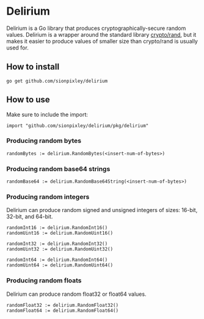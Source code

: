 # Delirium

Delirium is a Go library that produces cryptographically-secure random values. Delirium is a wrapper around the standard library [crypto/rand](https://pkg.go.dev/crypto/rand), but it makes it easier to produce values of smaller size than crypto/rand is usually used for.

## How to install

`go get github.com/sionpixley/delirium`

## How to use

Make sure to include the import:

`import "github.com/sionpixley/delirium/pkg/delirium"`

### Producing random bytes

`randomBytes := delirium.RandomBytes(<insert-num-of-bytes>)`

### Producing random base64 strings

`randomBase64 := delirium.RandomBase64String(<insert-num-of-bytes>)`

### Producing random integers

Delirium can produce random signed and unsigned integers of sizes: 16-bit, 32-bit, and 64-bit.

```
randomInt16 := delirium.RandomInt16()
randomUint16 := delirium.RandomUint16()

randomInt32 := delirium.RandomInt32()
randomUint32 := delirium.RandomUint32()

randomInt64 := delirium.RandomInt64()
randomUint64 := delirium.RandomUint64()
```

### Producing random floats

Delirium can produce random float32 or float64 values.

```
randomFloat32 := delirium.RandomFloat32()
randomFloat64 := delirium.RandomFloat64()
```
